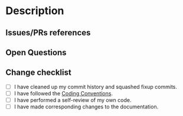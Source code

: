 # Description

<!-- Please write a summary of your changes and why you made them.-->

## Issues/PRs references

<!--
Examples: Fixes #1234. See also #5678. Depends on PR #9876.

Please use keywords (e.g., fixes, resolve) with the links to the issues you
resolved, this way they will be automatically closed when your pull request
is merged. See https://help.github.com/articles/closing-issues-using-keywords/.
-->

## Open Questions

<!-- Unresolved questions, if any. -->

## Change checklist

<!--
We don't enforce a strict convention for commit messages, but please make sure that
the commit history is clear and informative.
-->
- [ ] I have cleaned up my commit history and squashed fixup commits.
- [ ] I have followed the [Coding Conventions](https://future-proof-iot.github.io/RIOT-rs/dev/docs/book/coding-conventions.html).
- [ ] I have performed a self-review of my own code.
- [ ] I have made corresponding changes to the documentation.
